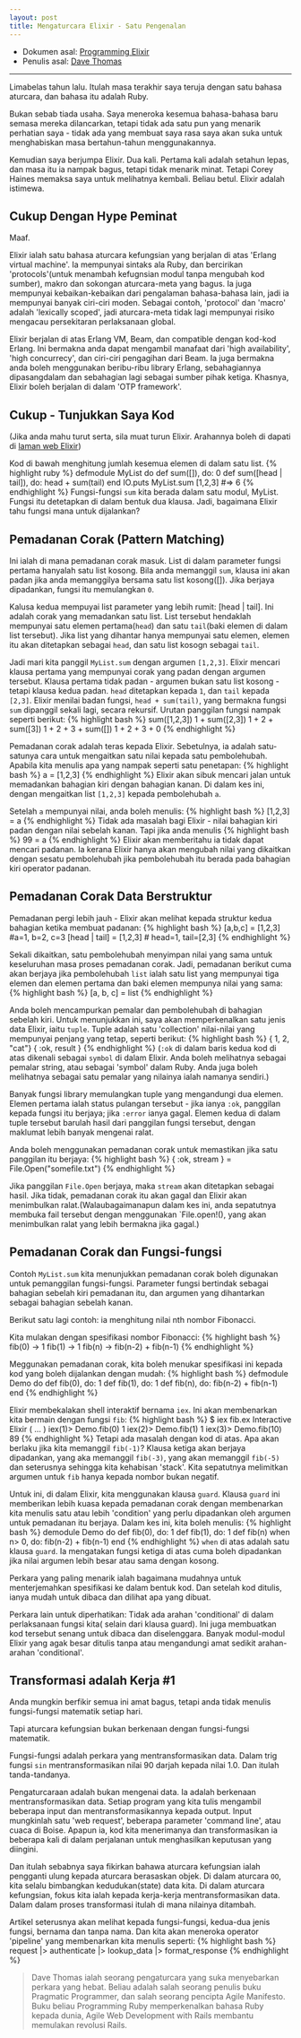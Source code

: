 ```yaml
---
layout: post
title: Mengaturcara Elixir - Satu Pengenalan
---
```


- Dokumen asal: [Programming Elixir](https://pragprog.com/magazines/2013-06/programming-elixir)
- Penulis asal: [Dave Thomas](https://pragprog.com)

---

Limabelas tahun lalu.  Itulah masa terakhir saya teruja dengan satu bahasa aturcara, dan bahasa itu adalah Ruby.

Bukan sebab tiada usaha.  Saya meneroka kesemua bahasa-bahasa baru semasa mereka dilancarkan, tetapi tidak ada satu pun yang menarik perhatian saya - tidak ada yang membuat saya rasa saya akan suka untuk menghabiskan masa bertahun-tahun menggunakannya.

Kemudian saya berjumpa Elixir. Dua kali.  Pertama kali adalah setahun lepas, dan masa itu ia nampak bagus, tetapi tidak menarik minat.  Tetapi Corey Haines memaksa saya untuk melihatnya kembali.  Beliau betul.  Elixir adalah istimewa.

## Cukup Dengan Hype Peminat

Maaf.

Elixir ialah satu bahasa aturcara kefungsian yang berjalan di atas 'Erlang virtual machine'.  Ia mempunyai sintaks ala Ruby, dan bercirikan 'protocols'(untuk menambah kefugnsian modul tanpa mengubah kod sumber), makro dan sokongan aturcara-meta yang bagus.  Ia juga mempunyai kebaikan-kebaikan dari pengalaman bahasa-bahasa lain, jadi ia mempunyai banyak ciri-ciri moden.  Sebagai contoh, 'protocol' dan 'macro' adalah 'lexically scoped', jadi aturcara-meta tidak lagi mempunyai risiko mengacau persekitaran perlaksanaan global.

Elixir berjalan di atas Erlang VM, Beam, dan compatible dengan kod-kod Erlang.  Ini bermakna anda dapat mengambil manafaat dari 'high availability', 'high concurrecy', dan ciri-ciri pengagihan dari Beam.  Ia juga bermakna anda boleh menggunakan beribu-ribu library Erlang, sebahagiannya dipasangdalam dan sebahagian lagi sebagai sumber pihak ketiga.  Khasnya, Elixir boleh berjalan di dalam 'OTP framework'.

## Cukup - Tunjukkan Saya Kod
(Jika anda mahu turut serta, sila muat turun Elixir.  Arahannya boleh di dapati di [laman web Elixir](http://elixir-lang.org/))

Kod di bawah menghitung jumlah kesemua elemen di dalam satu list.
{% highlight ruby %}
defmodule MyList do
	def sum([]), do: 0
	def sum([head | tail]), do: head + sum(tail)
end
IO.puts MyList.sum [1,2,3]  #=> 6
{% endhighlight %} 
Fungsi-fungsi `sum` kita berada dalam satu modul, MyList.  Fungsi itu detetapkan di dalam bentuk dua klausa.  Jadi, bagaimana Elixir tahu fungsi mana untuk dijalankan?

## Pemadanan Corak (Pattern Matching)

Ini ialah di mana pemadanan corak masuk.  List di dalam parameter fungsi pertama hanyalah satu list kosong.  Bila anda memanggil `sum`, klausa ini akan padan jika anda memanggilya bersama satu list kosong([]).  Jika berjaya dipadankan, fungsi itu memulangkan `0`.

Kalusa kedua mempuyai list parameter yang lebih rumit: [head \| tail].  Ini adalah corak yang memadankan satu list.  List tersebut hendaklah mempunyai satu elemen pertama(`head`) dan satu `tail`(baki elemen di dalam list tersebut).  Jika list yang dihantar hanya mempunyai satu elemen, elemen itu akan ditetapkan sebagai `head`, dan satu list kosogn sebagai `tail`.

Jadi mari kita panggil `MyList.sum` dengan argumen `[1,2,3]`.  Elixir mencari klausa pertama yang mempunyai corak yang padan dengan argumen tersebut.  Klausa pertama tidak padan - argumen bukan satu list kosong - tetapi klausa kedua padan.  `head` ditetapkan kepada `1`, dan `tail` kepada `[2,3]`.  Elixir menilai badan fungsi, `head + sum(tail)`, yang bermakna fungsi `sum` dipanggil sekali lagi, secara rekursif.  Urutan panggilan fungsi nampak seperti berikut:
{% highlight bash %}
sum([1,2,3])
1 + sum([2,3])
1 + 2 + sum([3])
1 + 2 + 3 + sum([])
1 + 2 + 3 + 0
{% endhighlight %}

Pemadanan corak adalah teras kepada Elixir.  Sebetulnya, ia adalah satu-satunya cara untuk mengaitkan satu nilai kepada satu pembolehubah.  Apabila kita menulis apa yang nampak seperti satu penetapan:
{% highlight bash %}
a = [1,2,3]
{% endhighlight %}
Elixir akan sibuk mencari jalan untuk memadankan bahagian kiri dengan bahagian kanan.  Di dalam kes ini, dengan mengaitkan list `[1,2,3]` kepada pembolehubah `a`.

Setelah `a` mempunyai nilai, anda boleh menulis:
{% highlight bash %}
[1,2,3] = a
{% endhighlight %}
Tidak ada masalah bagi Elixir - nilai bahagian kiri padan dengan nilai sebelah kanan.  Tapi jika anda menulis
{% highlight bash %}
99 = a
{% endhighlight %}
Elixir akan memberitahu ia tidak dapat mencari padanan.  Ia kerana Elixir hanya akan mengubah nilai yang dikaitkan dengan sesatu pembolehubah jika pembolehubah itu berada pada bahagian kiri operator padanan.

## Pemadanan Corak Data Berstruktur

Pemadanan pergi lebih jauh - Elixir akan melihat kepada struktur kedua bahagian ketika membuat padanan:
{% highlight bash %}
[a,b,c] = [1,2,3]  #a=1, b=2, c=3
[head | tail] = [1,2,3]  # head=1, tail=[2,3]
{% endhighlight %}

Sekali dikaitkan, satu pembolehubah menyimpan nilai yang sama untuk keseluruhan masa proses pemadanan corak.  Jadi, pemadanan berikut cuma akan berjaya jika pembolehubah `list` ialah satu list yang mempunyai tiga elemen dan elemen pertama dan baki elemen mempunya nilai yang sama:
{% highlight bash %}
[a, b, c] = list
{% endhighlight %}

Anda boleh mencampurkan pemalar dan pembolehubah di bahagian sebelah kiri.  Untuk menunjukkan ini, saya akan memperkenalkan satu jenis data Elixir, iaitu `tuple`.  Tuple adalah satu 'collection' nilai-nilai yang mempunyai penjang yang tetap, seperti berikut:
{% highlight bash %}
{ 1, 2, "cat"}
{ :ok, result }
{% endhighlight %}
(`:ok` di dalam baris kedua kod di atas dikenali sebagai `symbol` di dalam Elixir.  Anda boleh melihatnya sebagai pemalar string, atau sebagai 'symbol' dalam Ruby.  Anda juga boleh melihatnya sebagai satu pemalar yang nilainya ialah namanya sendiri.)

Banyak fungsi library memulangkan tuple yang mengandungi dua elemen.  Elemen pertama ialah status pulangan tersebut - jika ianya `:ok`, panggilan kepada fungsi itu berjaya; jika `:error` ianya gagal.  Elemen kedua di dalam tuple tersebut barulah hasil dari panggilan fungsi tersebut, dengan maklumat lebih banyak mengenai ralat.

Anda boleh menggunakan pemadanan corak untuk memastikan jika satu panggilan itu berjaya:
{% highlight bash %}
{ :ok, stream } = File.Open("somefile.txt")
{% endhighlight %}

Jika panggilan `File.Open` berjaya, maka `stream` akan ditetapkan sebagai hasil.  Jika tidak, pemadanan corak itu akan gagal dan Elixir akan menimbulkan ralat.(Walaubagaimanapun dalam kes ini, anda sepatutnya membuka fail tersebut dengan menggunakan `File.open!(), yang akan menimbulkan ralat yang lebih bermakna jika gagal.)

## Pemadanan Corak dan Fungsi-fungsi

Contoh `MyList.sum` kita menunjukkan pemadanan corak boleh digunakan untuk pemanggilan fungsi-fungsi.  Parameter fungsi bertindak sebagai bahagian sebelah kiri pemadanan itu, dan argumen yang dihantarkan sebagai bahagian sebelah kanan.

Berikut satu lagi contoh:  ia menghitung nilai nth nombor Fibonacci.

Kita mulakan dengan spesifikasi nombor Fibonacci:
{% highlight bash %}
fib(0) -> 1
fib(1) -> 1
fib(n) -> fib(n-2) + fib(n-1)
{% endhighlight %}

Meggunakan pemadanan corak, kita boleh menukar spesifikasi ini kepada kod yang boleh dijalankan dengan mudah:
{% highlight bash %}
defmodule Demo do
  def fib(0), do: 1
  def fib(1), do: 1
  def fib(n), do: fib(n-2) + fib(n-1)
end
{% endhighlight %}

Elixir membekalakan shell interaktif bernama `iex`.  Ini akan membenarkan kita bermain dengan fungsi `fib`:
{% highlight bash %}
$ iex fib.ex
Interactive Elixir ( ... )
iex(1)> Demo.fib(0)
1
iex(2)> Demo.fib(1)
1
iex(3)> Demo.fib(10)
89
{% endhighlight %}
Tetapi ada masalah dengan kod di atas. Apa akan berlaku jika kita memanggil `fib(-1)`?  Klausa ketiga akan berjaya dipadankan, yang aka memanggil `fib(-3)`, yang akan memanggil `fib(-5)` dan seterusnya sehingga kita kehabisan 'stack'.  Kita sepatutnya melimitkan argumen untuk `fib` hanya kepada nombor bukan negatif.

Untuk ini, di dalam Elixir, kita menggunakan klausa `guard`.  Klausa `guard` ini memberikan lebih kuasa kepada pemadanan corak dengan membenarkan kita menulis satu atau lebih 'condition' yang perlu dipadankan oleh argumen untuk pemadanan itu berjaya.  Dalam kes ini, kita boleh menulis:
{% highlight bash %}
demodule Demo do
  def fib(0), do: 1
  def fib(1), do: 1
  def fib(n) when n> 0, do: fib(n-2) + fib(n-1)
end
{% endhighlight %}
`when` di atas adalah satu klausa `guard`.  Ia mengatakan fungsi ketiga di atas cuma boleh dipadankan jika nilai argumen lebih besar atau sama dengan kosong.

Perkara yang paling menarik ialah bagaimana mudahnya untuk menterjemahkan spesifikasi ke dalam bentuk kod.  Dan setelah kod ditulis, ianya mudah untuk dibaca dan dilihat apa yang dibuat.

Perkara lain untuk diperhatikan:  Tidak ada arahan 'conditional' di dalam perlaksanaan fungsi kita( selain dari klausa guard).  Ini juga membuatkan kod tersebut senang untuk dibaca dan diselenggara.  Banyak modul-modul Elixir yang agak besar ditulis tanpa atau mengandungi amat sedikit arahan-arahan 'conditional'.

## Transformasi adalah Kerja #1

Anda mungkin berfikir semua ini amat bagus, tetapi anda tidak menulis fungsi-fungsi matematik setiap hari.

Tapi aturcara kefungsian bukan berkenaan dengan fungsi-fungsi matematik.

Fungsi-fungsi adalah perkara yang mentransformasikan data. Dalam trig fungsi `sin` mentransformasikan nilai 90 darjah kepada nilai 1.0.  Dan itulah tanda-tandanya.

Pengaturcaraan adalah bukan mengenai data.  Ia adalah berkenaan mentransformasikan data.  Setiap program yang kita tulis mengambil beberapa input dan mentransformasikannya kepada output.  Input mungkinlah satu 'web request', beberapa parameter 'command line', atau cuaca di Boise.  Apapun ia, kod kita menerimanya dan transformasikan ia beberapa kali di dalam perjalanan untuk menghasilkan keputusan yang diingini.

Dan itulah sebabnya saya fikirkan bahawa aturcara kefungsian ialah pengganti ulung kepada aturcara berasaskan objek.  Di dalam aturcara `OO`, kita selalu bimbangkan kedudukan(state) data kita.  Di dalam aturcara kefungsian, fokus kita ialah kepada kerja-kerja mentransformasikan data.  Dalam dalam proses transformasi itulah di mana nilainya ditambah.

Artikel seterusnya akan melihat kepada fungsi-fungsi, kedua-dua jenis fungsi, bernama dan tanpa nama.  Dan kita akan meneroka operator 'pipeline' yang membenarkan kita menulis seperti:
{% highlight bash %}
request |> authenticate |> lookup_data |> format_response
{% endhighlight %}

>Dave Thomas ialah seorang pengaturcara yang suka menyebarkan perkara yang hebat.  Beliau adalah salah seorang penulis buku Pragmatic Programmer, dan salah seorang pencipta Agile Manifesto.  Buku beliau Programming Ruby memperkenalkan bahasa Ruby kepada dunia, Agile Web Development with Rails membantu memulakan revolusi Rails. 








